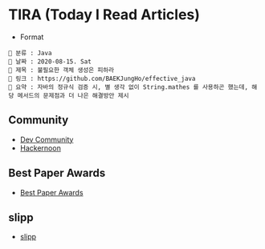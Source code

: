 # TIRA (Today I Read Articles)

- Format 

```
📌 분류 : Java
📆 날짜 : 2020-08-15. Sat 
🎯 제목 : 불필요한 객체 생성은 피하라
🧬 링크 : https://github.com/BAEKJungHo/effective_java
📖 요약 : 자바의 정규식 검증 시, 별 생각 없이 String.mathes 를 사용하곤 했는데, 해당 메서드의 문제점과 더 나은 해결방안 제시
```

## Community

- [Dev Community](https://dev.to/)
- [Hackernoon](https://hackernoon.com/)

## Best Paper Awards

- [Best Paper Awards](https://jeffhuang.com/best_paper_awards/)

## slipp

- [slipp](https://www.slipp.net/questions)
